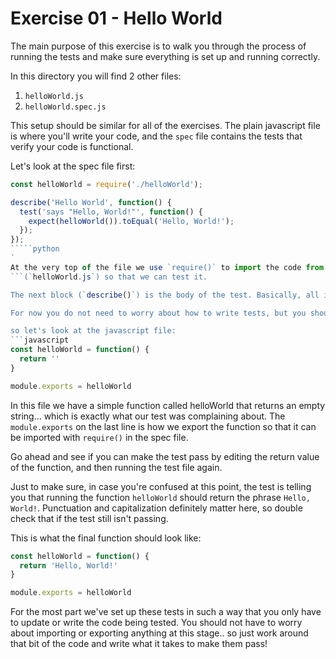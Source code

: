 # Exercise 01 - Hello World

The main purpose of this exercise is to walk you through the process of running the tests and make sure everything is set up and running correctly.

In this directory you will find 2 other files:
  1. `helloWorld.js`
  2. `helloWorld.spec.js`

This setup should be similar for all of the exercises. The plain javascript file is where you'll write your code, and the `spec` file contains the tests that verify your code is functional.

Let's look at the spec file first:
```javascript
const helloWorld = require('./helloWorld');

describe('Hello World', function() {
  test('says "Hello, World!"', function() {
    expect(helloWorld()).toEqual('Hello, World!');
  });
});
`````python
`
At the very top of the file we use `require()` to import the code from the javascript file 
```(`helloWorld.js`) so that we can test it.

The next block (`describe()`) is the body of the test. Basically, all it's doing is running your code and testing to see if the output is correct. The `test()` function describes what should be happening in plain english and then includes the `expect()` function. For this simple example it should be pretty simple to read.

For now you do not need to worry about how to write tests, but you should try to get comfortable enough with the syntax to figure out what the tests are asking you to do. Go ahead and run the tests by entering `npm test helloWorld.spec.js` in the terminal and watch it fail. The output from that command should tell you exactly what went wrong with your code. In this case, running the `helloWorld()` function should return the phrase 'Hello, World!' but instead it returns an empty string...

so let's look at the javascript file:
```javascript
const helloWorld = function() {
  return ''
}

module.exports = helloWorld
```
In this file we have a simple function called helloWorld that returns an empty string... which is exactly what our test was complaining about. The `module.exports` on the last line is how we export the function so that it can be imported with `require()` in the spec file.

Go ahead and see if you can make the test pass by editing the return value of the function, and then running the test file again.

Just to make sure, in case you're confused at this point, the test is telling you that running the function `helloWorld` should return the phrase `Hello, World!`. Punctuation and capitalization definitely matter here, so double check that if the test still isn't passing.

This is what the final function should look like:
```javascript
const helloWorld = function() {
  return 'Hello, World!'
}

module.exports = helloWorld
```

For the most part we've set up these tests in such a way that you only have to update or write the code being tested. You should not have to worry about importing or exporting anything at this stage.. so just work around that bit of the code and write what it takes to make them pass!

